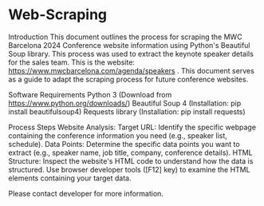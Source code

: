 # Web-Scraping

Introduction
This document outlines the process for scraping the MWC Barcelona 2024 Conference website information using Python's Beautiful Soup library. This process was used to extract the keynote speaker details for the sales team. This is the website: https://www.mwcbarcelona.com/agenda/speakers . This document serves as a guide to adapt the scraping process for future conference websites.

Software Requirements
Python 3 (Download from https://www.python.org/downloads/)
Beautiful Soup 4 (Installation: pip install beautifulsoup4)
Requests library (Installation: pip install requests)

Process Steps
Website Analysis:
Target URL: Identify the specific webpage containing the conference information you need (e.g., speaker list, schedule).
Data Points: Determine the specific data points you want to extract (e.g., speaker name, job title, company, conference details).
HTML Structure: Inspect the website's HTML code to understand how the data is structured. Use browser developer tools ([F12] key) to examine the HTML elements containing your target data.

Please contact developer for more information.
